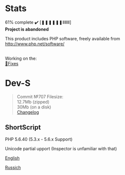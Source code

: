 ﻿# Stats
61% complete :heavy_check_mark:
[❚❚❚❚❚❚⫴⫴⫴⫴]
<br>**Project is abandoned**

This product includes PHP software, freely available from http://www.php.net/software/

<br>Working on  the:
<br><a href="https://github.com/KashaketCompany/Dev-S/projects/1">:wrench:Fixes</a>
# Dev-S
>Commit №707 Filesize:
<br>12.7Mb (zipped)
<br>30Mb (on a disk)
<br><a href="https://github.com/KashaketCompany/Dev-S/releases">Changelog</a>

## ShortScript
PHP 5.6.40 (5.3.x - 5.6.x Support)

Unicode partial upport (Inspector is unfamiliar with that)

<a href="/readme/EN.md"> English </a>

<a href="/readme/ru.md"> Russich </a>
